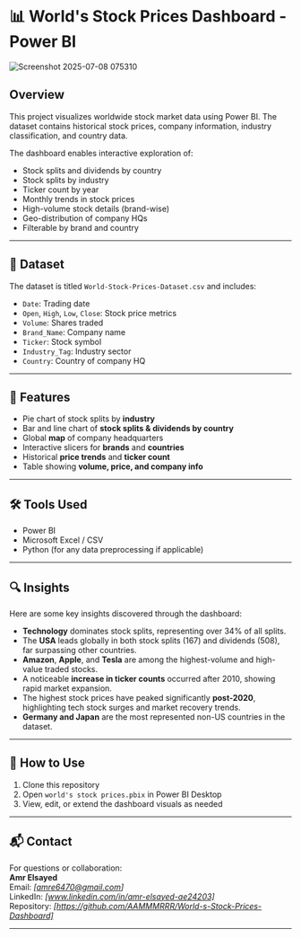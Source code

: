 # 📊 World's Stock Prices Dashboard - Power BI

![Screenshot 2025-07-08 075310](https://github.com/user-attachments/assets/f92834a3-6803-43df-bfcd-243318742aa8)


## Overview

This project visualizes worldwide stock market data using Power BI. The dataset contains historical stock prices, company information, industry classification, and country data.

The dashboard enables interactive exploration of:
- Stock splits and dividends by country
- Stock splits by industry
- Ticker count by year
- Monthly trends in stock prices
- High-volume stock details (brand-wise)
- Geo-distribution of company HQs
- Filterable by brand and country

---

## 📁 Dataset

The dataset is titled `World-Stock-Prices-Dataset.csv` and includes:
- `Date`: Trading date  
- `Open`, `High`, `Low`, `Close`: Stock price metrics  
- `Volume`: Shares traded  
- `Brand_Name`: Company name  
- `Ticker`: Stock symbol  
- `Industry_Tag`: Industry sector  
- `Country`: Country of company HQ  

---

## 📌 Features

- Pie chart of stock splits by **industry**
- Bar and line chart of **stock splits & dividends by country**
- Global **map** of company headquarters
- Interactive slicers for **brands** and **countries**
- Historical **price trends** and **ticker count**
- Table showing **volume, price, and company info**

---

## 🛠️ Tools Used

- Power BI  
- Microsoft Excel / CSV  
- Python (for any data preprocessing if applicable)

---

## 🔍 Insights

Here are some key insights discovered through the dashboard:

- **Technology** dominates stock splits, representing over 34% of all splits.
- The **USA** leads globally in both stock splits (167) and dividends (508), far surpassing other countries.
- **Amazon**, **Apple**, and **Tesla** are among the highest-volume and high-value traded stocks.
- A noticeable **increase in ticker counts** occurred after 2010, showing rapid market expansion.
- The highest stock prices have peaked significantly **post-2020**, highlighting tech stock surges and market recovery trends.
- **Germany and Japan** are the most represented non-US countries in the dataset.

---

## 📂 How to Use

1. Clone this repository  
2. Open `world's stock prices.pbix` in Power BI Desktop  
3. View, edit, or extend the dashboard visuals as needed

---

## 📬 Contact

For questions or collaboration:  
**Amr Elsayed**  
Email: *[amre6470@gmail.com]*  
LinkedIn: *[www.linkedin.com/in/amr-elsayed-ae24203]*  
Repository: *[https://github.com/AAMMMRRR/World-s-Stock-Prices-Dashboard]* 

---



